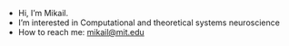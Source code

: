 - Hi, I’m Mikail.
- I’m interested in Computational and theoretical systems neuroscience
- How to reach me: mikail@mit.edu

<!---
mikailkhona/mikailkhona is a ✨ special ✨ repository because its `README.md` (this file) appears on your GitHub profile.
You can click the Preview link to take a look at your changes.
- 💞️ I’m looking to collaborate on ...
- 🌱 I’m currently learning multi-task learning, meta-learning
--->
